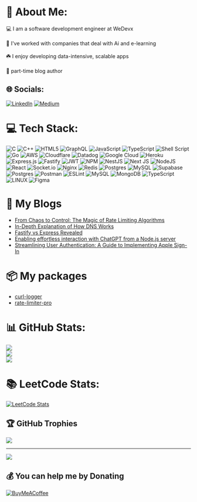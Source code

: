 # 🔆 About Me:
💻 I am a software development engineer at WeDevx<br><br>🔭 I've worked with companies that deal with Ai and e-learning<br><br>☘️ I enjoy developing data-intensive, scalable apps<br><br>🔖 part-time blog author<br>


## 🌐 Socials:
[![LinkedIn](https://img.shields.io/badge/LinkedIn-%230077B5.svg?logo=linkedin&logoColor=white)](https://linkedin.com/in/parmeet10) [![Medium](https://img.shields.io/badge/Medium-12100E?logo=medium&logoColor=white)](https://medium.com/@sparmeet162000) 

# 💻 Tech Stack:
![C](https://img.shields.io/badge/c-%2300599C.svg?style=flat&logo=c&logoColor=white) ![C++](https://img.shields.io/badge/c++-%2300599C.svg?style=flat&logo=c%2B%2B&logoColor=white) ![HTML5](https://img.shields.io/badge/html5-%23E34F26.svg?style=flat&logo=html5&logoColor=white) ![GraphQL](https://img.shields.io/badge/-GraphQL-E10098?style=flat&logo=graphql&logoColor=white) ![JavaScript](https://img.shields.io/badge/javascript-%23323330.svg?style=flat&logo=javascript&logoColor=%23F7DF1E) ![TypeScript](https://img.shields.io/badge/typescript-%23007ACC.svg?style=flat&logo=typescript&logoColor=white) ![Shell Script](https://img.shields.io/badge/shell_script-%23121011.svg?style=flat&logo=gnu-bash&logoColor=white) ![Go](https://img.shields.io/badge/go-%2300ADD8.svg?style=flat&logo=go&logoColor=white) ![AWS](https://img.shields.io/badge/AWS-%23FF9900.svg?style=flat&logo=amazon-aws&logoColor=white) ![Cloudflare](https://img.shields.io/badge/Cloudflare-F38020?style=flat&logo=Cloudflare&logoColor=white) ![Datadog](https://img.shields.io/badge/datadog-%23632CA6.svg?style=flat&logo=datadog&logoColor=white) ![Google Cloud](https://img.shields.io/badge/Google%20Cloud-%234285F4.svg?style=flat&logo=google-cloud&logoColor=white) ![Heroku](https://img.shields.io/badge/heroku-%23430098.svg?style=flat&logo=heroku&logoColor=white) ![Express.js](https://img.shields.io/badge/express.js-%23404d59.svg?style=flat&logo=express&logoColor=%2361DAFB) ![Fastify](https://img.shields.io/badge/fastify-%23000000.svg?style=flat&logo=fastify&logoColor=white) ![JWT](https://img.shields.io/badge/JWT-black?style=flat&logo=JSON%20web%20tokens) ![NPM](https://img.shields.io/badge/NPM-%23000000.svg?style=flat&logo=npm&logoColor=white) ![NestJS](https://img.shields.io/badge/nestjs-%23E0234E.svg?style=flat&logo=nestjs&logoColor=white) ![Next JS](https://img.shields.io/badge/Next-black?style=flat&logo=next.js&logoColor=white) ![NodeJS](https://img.shields.io/badge/node.js-6DA55F?style=flat&logo=node.js&logoColor=white) ![React](https://img.shields.io/badge/react-%2320232a.svg?style=flat&logo=react&logoColor=%2361DAFB) ![Socket.io](https://img.shields.io/badge/Socket.io-black?style=flat&logo=socket.io&badgeColor=010101) ![Nginx](https://img.shields.io/badge/nginx-%23009639.svg?style=flat&logo=nginx&logoColor=white) ![Redis](https://img.shields.io/badge/redis-%23DD0031.svg?style=flat&logo=redis&logoColor=white) ![Postgres](https://img.shields.io/badge/postgres-%23316192.svg?style=flat&logo=postgresql&logoColor=white) ![MySQL](https://img.shields.io/badge/mysql-%2300f.svg?style=flat&logo=mysql&logoColor=white) 	![Supabase](https://img.shields.io/badge/Supabase-3ECF8E?style=flat&logo=supabase&logoColor=white) ![Postgres](https://img.shields.io/badge/postgres-%23316192.svg?style=flat&logo=postgresql&logoColor=white) ![Postman](https://img.shields.io/badge/Postman-FF6C37?style=flat&logo=postman&logoColor=white) ![ESLint](https://img.shields.io/badge/ESLint-4B3263?style=flat&logo=eslint&logoColor=white) ![MySQL](https://img.shields.io/badge/mysql-%2300f.svg?style=flat&logo=mysql&logoColor=white) ![MongoDB](https://img.shields.io/badge/MongoDB-%234ea94b.svg?style=flat&logo=mongodb&logoColor=white) ![TypeScript](https://img.shields.io/badge/typescript-%23007ACC.svg?style=flat&logo=typescript&logoColor=white) ![LINUX](https://img.shields.io/badge/Linux-FCC624?style=flat&logo=linux&logoColor=black) 	![Figma](https://img.shields.io/badge/figma-%23F24E1E.svg?style=flat&logo=figma&logoColor=white)

# 🔖 My Blogs
<!-- MY-LATEST-BLOGS-LIST:START -->
- [From Chaos to Control: The Magic of Rate Limiting Algorithms](https://medium.com/@sparmeet162000/from-chaos-to-control-the-magic-of-rate-limiting-algorithms-cc6863eaaae9?source=rss-cb824e6e7d24------2)
- [In-Depth Explanation of How DNS Works](https://medium.com/@sparmeet162000/in-depth-explanation-of-how-dns-works-cad5ca8ac2b5?source=rss-cb824e6e7d24------2)
- [Fastify vs Express Revealed](https://medium.com/@sparmeet162000/fastify-vs-express-revealed-d63c5598e4b3?source=rss-cb824e6e7d24------2)
- [Enabling effortless interaction with ChatGPT from a Node.js server](https://medium.com/@sparmeet162000/enabling-effortless-interaction-with-chatgpt-from-a-node-js-server-6cb41f8aa667?source=rss-cb824e6e7d24------2)
- [Streamlining User Authentication: A Guide to Implementing Apple Sign-In](https://medium.com/@sparmeet162000/streamlining-user-authentication-a-guide-to-implementing-apple-sign-in-3727a2196854?source=rss-cb824e6e7d24------2)
<!-- MY-LATEST-BLOGS-LIST:END -->

# 📦 My packages
<!-- MY-LATEST-packages-LIST:START -->
- [curl-logger](https://www.npmjs.com/package/curl-logger)
- [rate-limiter-pro](https://medium.com/@sparmeet162000/in-depth-explanation-of-how-dns-works-cad5ca8ac2b5?source=rss-cb824e6e7d24------2](https://www.npmjs.com/package/rate-limiter-pro))
<!-- MY-LATEST-BLOGS-LIST:END -->


# 📊 GitHub Stats:
![](https://github-readme-stats.vercel.app/api?username=parmeet10&theme=dark&hide_border=false&include_all_commits=true&count_private=true)<br/>
![](https://github-readme-streak-stats.herokuapp.com/?user=parmeet10&theme=dark&hide_border=false)<br/>
![](https://github-readme-stats.vercel.app/api/top-langs/?username=parmeet10&theme=dark&hide_border=false&include_all_commits=true&count_private=true&layout=compact)

# 📚 LeetCode Stats:
[![LeetCode Stats](https://leetcode.card.workers.dev/parmeet10?theme=dark&font=baloo&extension=activity)](https://leetcode.com/parmeet10/)

## 🏆 GitHub Trophies
![](https://github-profile-trophy.vercel.app/?username=parmeet10&theme=radical&no-frame=true&no-bg=false&margin-w=4)

---
[![](https://visitcount.itsvg.in/api?id=parmeet10&icon=0&color=2)](https://visitcount.itsvg.in)

  ## 💰 You can help me by Donating
  [![BuyMeACoffee](https://img.shields.io/badge/Buy%20Me%20a%20Coffee-ffdd00?style=for-the-badge&logo=buy-me-a-coffee&logoColor=black)](https://buymeacoffee.com/parmeet1.0) 

